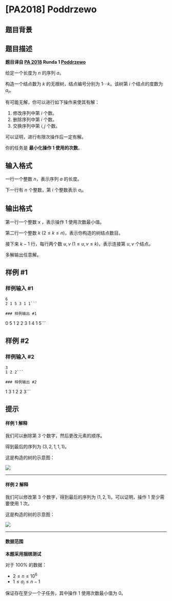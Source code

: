 # [PA2018] Poddrzewo

## 题目背景



## 题目描述

**题目译自 [PA 2018](https://sio2.mimuw.edu.pl/c/pa-2018-1/dashboard/) Runda 1 [Poddrzewo](https://sio2.mimuw.edu.pl/c/pa-2018-1/p/pod/)**

给定一个长度为 $n$ 的序列 $a$。

构造一个结点数为 $k$ 的无根树，结点编号分别为 $1 \cdots k$。该树第 $i$ 个结点的度数为 $a_i$。

有可能无解，你可以进行如下操作来使其有解：

1. 修改序列中第 $i$ 个数。
1. 删除序列中第 $i$ 个数。
1. 交换序列中第 $i,j$ 个数。

可以证明，进行有限次操作后一定有解。

你的任务是 **最小化操作 $1$ 使用的次数**。


## 输入格式

一行一个整数 $n$，表示序列 $a$ 的长度。

下一行有 $n$ 个整数，第 $i$ 个整数表示 $a_i$。


## 输出格式

第一行一个整数 $x$ ，表示操作 $1$ 使用次数最小值。

第二行一个整数 $k\ (2 \le k \le n)$，表示你构造的树结点数目。

接下来 $k-1$ 行，每行两个数 $u,v\ (1 \le u, v \le k)$，表示连接第 $u,v$ 个结点。

多解输出任意解。


## 样例 #1

### 样例输入 #1
```
6
2 1 5 3 1 1```

### 样例输出 #1

```
0
5
1 2
2 3
1 4
1 5```

## 样例 #2

### 样例输入 #2
```
3
1 2 2```

### 样例输出 #2

```
1
3
1 2
2 3```

## 提示

#### 样例 1 解释

我们可以删除第 $3$ 个数字，然后更改元素的顺序。

得到最后的序列为 $(3,2,1,1,1)$。

这是构造的树的示意图：

![](https://cdn.luogu.com.cn/upload/image_hosting/ptch7dx0.png)

------------

#### 样例 2 解释

我们可以修改第 $3$ 个数字，得到最后的序列为 $(1,2,1)$。可以证明，操作 $1$ 至少需要使用 $1$ 次。

这是构造的树的示意图：

![](https://cdn.luogu.com.cn/upload/image_hosting/o6mhe76c.png)

------------

#### 数据范围

**本题采用捆绑测试**

对于 $100\%$ 的数据：

- $2 \le n \le 10^6$
- $1 \le a_i \le n-1$

保证存在至少一个子任务，其中操作 $1$ 使用次数最小值为 $0$。

